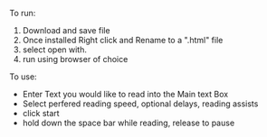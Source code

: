 To run:  
1. Download and save file
2. Once installed Right click and Rename to a ".html" file
3. select open with.
4. run using browser of choice 

To use: 
- Enter Text you would like to read into the Main text Box 
- Select perfered reading speed, optional delays, reading assists
- click start
- hold down the space bar while reading, release to pause
